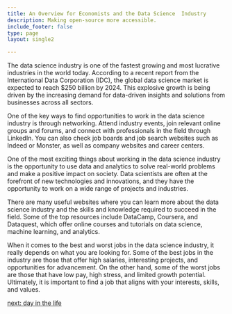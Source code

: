 ```yaml
---
title: An Overview for Economists and the Data Science  Industry
description: Making open-source more accessible.
include_footer: false
type: page
layout: single2

---
```


<p>
The data science industry is one of the fastest growing and most lucrative industries in the world today. According to a recent report from the International Data Corporation (IDC), the global data science market is expected to reach $250 billion by 2024. This explosive growth is being driven by the increasing demand for data-driven insights and solutions from businesses across all sectors.

One of the key ways to find opportunities to work in the data science industry is through networking. Attend industry events, join relevant online groups and forums, and connect with professionals in the field through LinkedIn. You can also check job boards and job search websites such as Indeed or Monster, as well as company websites and career centers.

One of the most exciting things about working in the data science industry is the opportunity to use data and analytics to solve real-world problems and make a positive impact on society. Data scientists are often at the forefront of new technologies and innovations, and they have the opportunity to work on a wide range of projects and industries.

There are many useful websites where you can learn more about the data science industry and the skills and knowledge required to succeed in the field. Some of the top resources include DataCamp, Coursera, and Dataquest, which offer online courses and tutorials on data science, machine learning, and analytics.

When it comes to the best and worst jobs in the data science industry, it really depends on what you are looking for. Some of the best jobs in the industry are those that offer high salaries, interesting projects, and opportunities for advancement. On the other hand, some of the worst jobs are those that have low pay, high stress, and limited growth potential. Ultimately, it is important to find a job that aligns with your interests, skills, and values.


<a href="https://workdojos.com/economists/day-in-the-life">next: day in the life</a>
